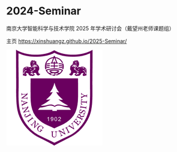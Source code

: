 # 2024-Seminar

南京大学智能科学与技术学院 2025 年学术研讨会（戴望州老师课题组） 

主页 https://xinshuangz.github.io/2025-Seminar/



![nju](nju.png)
